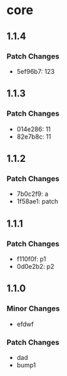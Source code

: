 # core

## 1.1.4

### Patch Changes

- 5ef96b7: 123

## 1.1.3

### Patch Changes

- 014e286: 11
- 82e7b8c: 11

## 1.1.2

### Patch Changes

- 7b0c2f9: a
- 1f58ae1: patch

## 1.1.1

### Patch Changes

- f110f0f: p1
- 0d0e2b2: p2

## 1.1.0

### Minor Changes

- efdwf

### Patch Changes

- dad
- bump1
